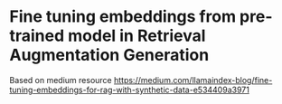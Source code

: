 # Fine tuning embeddings from pre-trained model in Retrieval Augmentation Generation
Based on medium resource
https://medium.com/llamaindex-blog/fine-tuning-embeddings-for-rag-with-synthetic-data-e534409a3971
